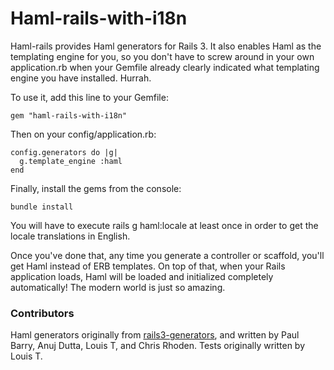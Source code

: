 # Haml-rails-with-i18n

Haml-rails provides Haml generators for Rails 3. It also enables Haml as the templating engine for you, so you don't have to screw around in your own application.rb when your Gemfile already clearly indicated what templating engine you have installed. Hurrah.

To use it, add this line to your Gemfile:

    gem "haml-rails-with-i18n"

Then on your config/application.rb:

    config.generators do |g|
      g.template_engine :haml
    end

Finally, install the gems from the console:

    bundle install

You will have to execute rails g haml:locale at least once in order to get the locale translations in English.

Once you've done that, any time you generate a controller or scaffold, you'll get Haml instead of ERB templates. On top of that, when your Rails application loads, Haml will be loaded and initialized completely automatically! The modern world is just so amazing.

### Contributors

Haml generators originally from [rails3-generators](http://github.com/indirect/rails3-generators), and written by Paul Barry, Anuj Dutta, Louis T, and Chris Rhoden. Tests originally written by Louis T.
